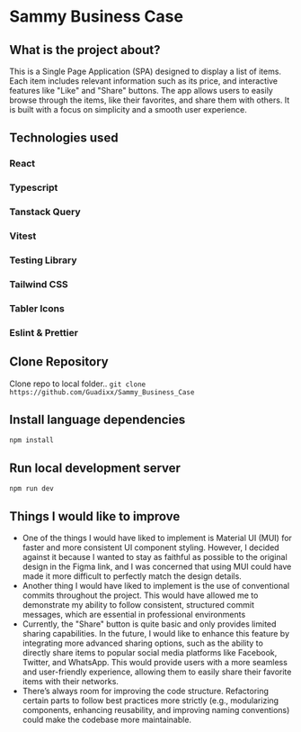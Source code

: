 # Sammy Business Case 

## What is the project about?
This is a Single Page Application (SPA) designed to display a list of items. Each item includes relevant information such as its price, and interactive features like "Like" and "Share" buttons. The app allows users to easily browse through the items, like their favorites, and share them with others. It is built with a focus on simplicity and a smooth user experience.

## Technologies used 
### React 
### Typescript 
### Tanstack Query
### Vitest
### Testing Library
### Tailwind CSS
### Tabler Icons
### Eslint & Prettier 

## Clone Repository 
Clone repo to local folder..
`git clone https://github.com/Guadixx/Sammy_Business_Case`

## Install language dependencies
`npm install`

## Run local development server
`npm run dev`

## Things I would like to improve
- One of the things I would have liked to implement is Material UI (MUI) for faster and more consistent UI component styling. However, I decided against it because I wanted to stay as faithful as possible to the original design in the Figma link, and I was concerned that using MUI could have made it more difficult to perfectly match the design details.
- Another thing I would have liked to implement is the use of conventional commits throughout the project. This would have allowed me to demonstrate my ability to follow consistent, structured commit messages, which are essential in professional environments
- Currently, the "Share" button is quite basic and only provides limited sharing capabilities. In the future, I would like to enhance this feature by integrating more advanced sharing options, such as the ability to directly share items to popular social media platforms like Facebook, Twitter, and WhatsApp. This would provide users with a more seamless and user-friendly experience, allowing them to easily share their favorite items with their networks.
- There’s always room for improving the code structure. Refactoring certain parts to follow best practices more strictly (e.g., modularizing components, enhancing reusability, and improving naming conventions) could make the codebase more maintainable.
